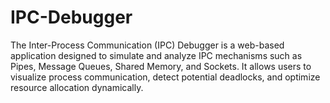 # IPC-Debugger
The Inter-Process Communication (IPC) Debugger is a web-based application designed to simulate and analyze IPC mechanisms such as Pipes, Message Queues, Shared Memory, and Sockets. It allows users to visualize process communication, detect potential deadlocks, and optimize resource allocation dynamically. 
